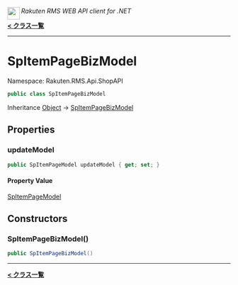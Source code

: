 <img align="left" style="height: 2em;" src="https://webservice.rakuten.co.jp/favicon.ico"><em>Rakuten RMS WEB API client for .NET</em>

[**< クラス一覧**](./)
- - -

# SpItemPageBizModel

Namespace: Rakuten.RMS.Api.ShopAPI

```csharp
public class SpItemPageBizModel
```

Inheritance [Object](https://docs.microsoft.com/en-us/dotnet/api/system.object) → [SpItemPageBizModel](./rakuten.rms.api.shopapi.spitempagebizmodel)

## Properties

### <a id="properties-updatemodel"/>**updateModel**

```csharp
public SpItemPageModel updateModel { get; set; }
```

#### Property Value

[SpItemPageModel](./rakuten.rms.api.shopapi.spitempagemodel)<br>

## Constructors

### <a id="constructors-.ctor"/>**SpItemPageBizModel()**

```csharp
public SpItemPageBizModel()
```


- - -
[**< クラス一覧**](./)
